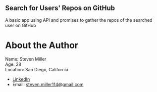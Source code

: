 ## Search for Users' Repos on GitHub

A basic app using API and promises to gather the repos of the searched user on GitHub

# About the Author

Name: Steven Miller<br>
Age: 28<br>
Location: San Diego, California<br>

* [LinkedIn](https://www.linkedin.com/in/steven-miller-0477bb1a5/)
* Email: <steven.miller114@gmail.com>